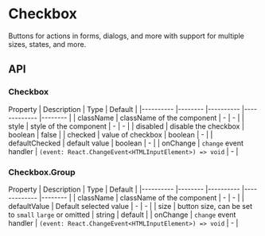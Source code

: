 # Checkbox

Buttons for actions in forms, dialogs, and more with support for multiple sizes, states, and more.

<Demos />

## API
### Checkbox
Property    | Description    | Type      | Default   |
|---------- |-------- |---------- |-------------  |-------- |
| className | className of the component | - | - |
| style | style of the component | - | - |
| disabled  | disable the checkbox   | boolean | false   |
| checked  | value of checkbox | boolean  |  -  |
| defaultChecked  | default value | boolean  |  -  |
| onChange | `change` event handler | `(event: React.ChangeEvent<HTMLInputElement>) => void` | - |

### Checkbox.Group
Property    | Description    | Type      | Default   |
|---------- |-------- |---------- |-------------  |-------- |
| className | className of the component | - | - |
| defaultValue | Default selected value  | -   | - |
| size      | button size, can be set to `small` `large` or omitted   | string  | default  |
| onChange  | `change` event handler | `(event: React.ChangeEvent<HTMLInputElement>) => void` | - |

